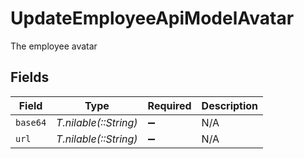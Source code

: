 # UpdateEmployeeApiModelAvatar

The employee avatar


## Fields

| Field                 | Type                  | Required              | Description           |
| --------------------- | --------------------- | --------------------- | --------------------- |
| `base64`              | *T.nilable(::String)* | :heavy_minus_sign:    | N/A                   |
| `url`                 | *T.nilable(::String)* | :heavy_minus_sign:    | N/A                   |